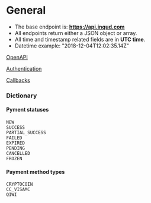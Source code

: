 # General

- The base endpoint is: **https://api.inqud.com**
- All endpoints return either a JSON object or array.
- All time and timestamp related fields are in **UTC time**.
- Datetime example: "2018-12-04T12:02:35.14Z"

[OpenAPI](openapi.yml)

[Authentication](authentication.md)

[Callbacks](callback.md)

### Dictionary
#### Pyment statuses
```
NEW
SUCCESS
PARTIAL_SUCCESS
FAILED
EXPIRED
PENDING
CANCELLED
FROZEN
```
#### Payment method types
```
CRYPTOCOIN
CC_VISAMC
QIWI
```